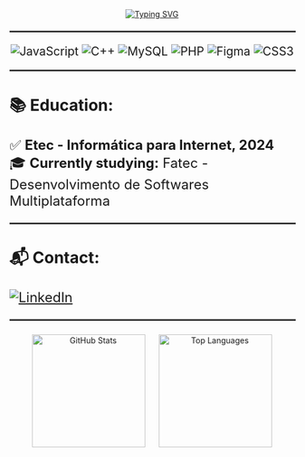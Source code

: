 <div align="center">
  <a href="https://git.io/typing-svg">
    <img src="https://readme-typing-svg.demolab.com?font=Fira+Code&size=40&pause=1000&color=03FF00&center=true&vCenter=true&width=600&lines=Hello%2C+I'm+Murilo!" alt="Typing SVG" />
  </a>
</div>

<div align="center" style="font-size: 1.3rem; margin-top: 20px;">

<hr style="border: 1px solid #444; width: 100%;">

<img src="https://img.shields.io/badge/JavaScript-F7DF1E?style=for-the-badge&logo=javascript&logoColor=black" alt="JavaScript" />
<img src="https://img.shields.io/badge/C++-00599C?style=for-the-badge&logo=c%2B%2B&logoColor=white" alt="C++" />
<img src="https://img.shields.io/badge/MySQL-4479A1?style=for-the-badge&logo=mysql&logoColor=white" alt="MySQL" />
<img src="https://img.shields.io/badge/PHP-777BB4?style=for-the-badge&logo=php&logoColor=white" alt="PHP" />
<img src="https://img.shields.io/badge/Figma-F24E1E?style=for-the-badge&logo=figma&logoColor=white" alt="Figma" />
<img src="https://img.shields.io/badge/CSS3-1572B6?style=for-the-badge&logo=css3&logoColor=white" alt="CSS3" />

<hr style="border: 1px solid #444; width: 100%;">

</div>

<div style="font-size: 1.5rem; margin-top: 20px;">

### 📚 Education:

✅ **Etec - Informática para Internet, 2024**<br>
🎓 **Currently studying:** Fatec - Desenvolvimento de Softwares Multiplataforma

<hr style="border: 1px solid #444; width: 100%;">

### 📬 Contact:

<a href="https://www.linkedin.com/in/murilo-nunes-pimentel-831465292/" target="_blank">
  <img src="https://img.shields.io/badge/LinkedIn-0A66C2?style=for-the-badge&logo=linkedin&logoColor=white" alt="LinkedIn" />
</a>

<hr style="border: 1px solid #444; width: 100%;">

</div>

<div align="center">
  <img height="200em" src="https://github-readme-stats.vercel.app/api?username=Mirtiloo1&show_icons=true&theme=gruvbox" alt="GitHub Stats" hspace="10"/>
  <img height="200em" src="https://github-readme-stats.vercel.app/api/top-langs/?username=Mirtiloo1&layout=compact&theme=gruvbox" alt="Top Languages" hspace="10"/>
</div>
